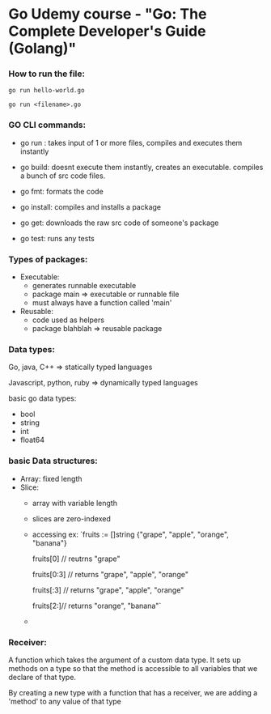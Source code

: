 # Go Udemy course - "Go: The Complete Developer's Guide (Golang)"

### How to run the file:

`go run hello-world.go `

`go run <filename>.go`

### GO CLI commands:

- go run : takes input of 1 or more files, compiles and executes them instantly

- go build: doesnt execute them instantly, creates an executable. compiles a bunch of src code files.

- go fmt: formats the code

- go install: compiles and installs a package

- go get: downloads the raw src code of someone's package

- go test: runs any tests

### Types of packages:

- Executable: 
  - generates runnable executable
  - package main => executable or runnable file
  - must always have a function called 'main'
- Reusable: 
  - code used as helpers
  - package blahblah => reusable package

### Data types:

Go, java, C++ => statically typed languages

Javascript, python, ruby => dynamically typed languages

basic go data types:
- bool
- string
- int
- float64

### basic Data structures:

- Array: fixed length
- Slice: 
  - array with variable length
  - slices are zero-indexed
  - accessing ex: 
      `fruits := []string {"grape", "apple", "orange", "banana"}
       
       fruits[0] // reutrns "grape"
       
       fruits[0:3] // returns "grape", "apple", "orange"
       
       fruits[:3] // returns "grape", "apple", "orange"
       
       fruits[2:]// returns "orange", "banana"`
  - 

### Receiver:

A function which takes the argument of a custom data type.
It sets up methods on a type so that the method is
accessible to all variables that we declare of that type.

By creating a new type with a function that has a receiver, we
are adding a 'method' to any value of that type




